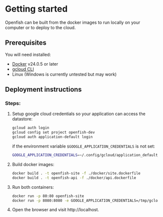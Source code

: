 # Getting started

Openfish can be built from the docker images to run locally on your computer or to deploy to the cloud.

## Prerequisites
You will need installed:
- [Docker](https://www.docker.com) v24.0.5 or later
- [gcloud CLI](https://cloud.google.com/sdk/docs/install)
- Linux (Windows is currently untested but may work)

## Deployment instructions
### Steps:
1) Setup google cloud credentials so your application can access the datastore:
   ```bash
   gcloud auth login
   gcloud config set project openfish-dev
   gcloud auth application-default login
   ```
   if the environment variable `$GOOGLE_APPLICATION_CREDENTIALS` is not set:
   ```bash
   GOOGLE_APPLICATION_CREDENTIALS=~/.config/gcloud/application_default_credentials.json
   ```

2) Build docker images:
   ```bash
   docker build . -t openfish-site -f ./docker/site.dockerfile
   docker build . -t openfish-api -f ./docker/api.dockerfile
   ```

3) Run both containers:
   ```bash      
   docker run -p 80:80 openfish-site
   docker run -p 8080:8080 -e GOOGLE_APPLICATION_CREDENTIALS=/tmp/gcloud.json -v $GOOGLE_APPLICATION_CREDENTIALS:/tmp/gcloud.json:z openfish-api
   ```
4) Open the browser and visit http://localhost.
